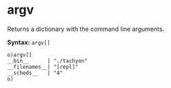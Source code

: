 # argv

Returns a dictionary with the command line arguments.

**Syntax:** ```argv[]```


```o
o)argv[]
__bin__      | "./tachyon"
__filenames__| "[repl]"
__scheds__   | "4"
o)
```
